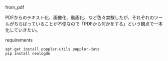 from_pdf

PDFからのテキスト化、画像化、動画化、など色々実験したが、それぞれのツールがちらばっていることが不便なので「PDFから何かをする」という観点で一本化していきたい。

requirements

```
apt-get install poppler-utils poppler-data
pip install neologdn
```
